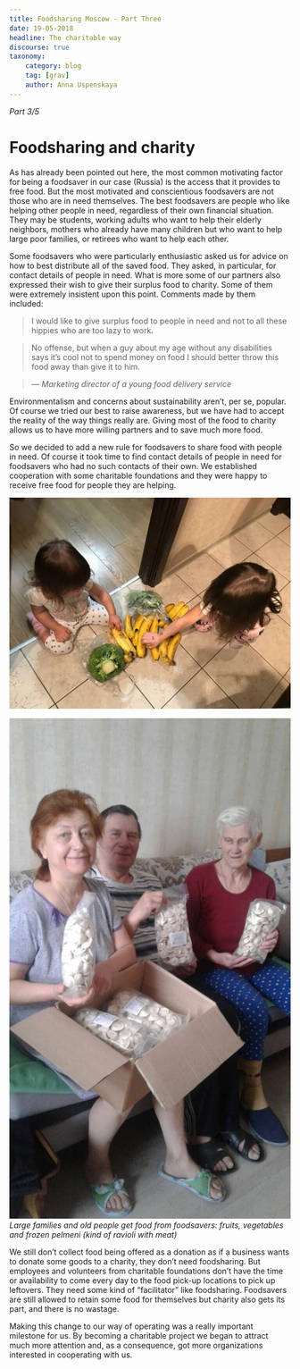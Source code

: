 ```yaml
---
title: Foodsharing Moscow - Part Three
date: 19-05-2018
headline: The charitable way
discourse: true
taxonomy:
    category: blog
    tag: [grav]
    author: Anna Uspenskaya
---
```


_Part 3/5_

# Foodsharing and charity

As has already been pointed out here, the most common motivating factor for being a foodsaver in our case (Russia) is the access that it provides to free food. But the most motivated and conscientious foodsavers are not those who are in need themselves. The best foodsavers are people who like helping other people in need, regardless of their own financial situation. They may be students, working adults who want to help their elderly neighbors, mothers who already have many children but who want to help large poor families, or retirees who want to help each other.

Some foodsavers who were particularly enthusiastic asked us for advice on how to best distribute all of the saved food. They asked, in particular, for contact details of people in need. What is more some of our partners also expressed their wish to give their surplus food to charity. Some of them were extremely insistent upon this point. Comments made by them included:

>I would like to give surplus food to people in need and not to all these hippies who are too lazy to work.

>No offense, but when a guy about my age without any disabilities says it’s cool not to spend money on food I should better throw this food away than give it to him.

>— _Marketing director of a young food delivery service_

Environmentalism and concerns about sustainability aren’t, per se, popular. Of course we tried our best to raise awareness, but we have had to accept the reality of the way things really are. Giving most of the food to charity allows us to have more willing partners and to save much more food.

So we decided to add a new rule for foodsavers to share food with people in need. Of course it took time to find contact details of people in need for foodsavers who had no such contacts of their own. We established cooperation with some charitable foundations and they were happy to receive free food for people they are helping.

![](children.jpg)

![](elderly.jpg)
_Large families and old people get food from foodsavers: fruits, vegetables and frozen pelmeni (kind of ravioli with meat)_

We still don’t collect food being offered as a donation as if a business wants to donate some goods to a charity, they don’t need foodsharing. But employees and volunteers from charitable foundations don’t have the time or availability to come every day to the food pick-up locations to pick up leftovers. They need some kind of “facilitator” like foodsharing. Foodsavers are still allowed to retain some food for themselves but charity also gets its part, and there is no wastage.

Making this change to our way of operating was a really important milestone for us. By becoming a charitable project we began to attract much more attention and, as a consequence, got more organizations interested in cooperating with us.

